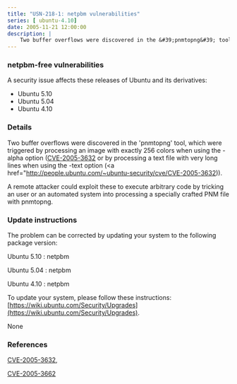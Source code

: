 ```yaml
---
title: "USN-218-1: netpbm vulnerabilities"
series: [ ubuntu-4.10]
date: 2005-11-21 12:00:00
description: |
    Two buffer overflows were discovered in the &#39;pnmtopng&#39; tool, which were triggered by processing an image with exactly 256 colors when using the -alpha option ([CVE-2005-3632](http://people.ubuntu.com/~ubuntu-security/cve/CVE-2005-3662">CVE-2005-3662</a>) or by processing a text file with very long lines when using the -text option (<a href="http://people.ubuntu.com/~ubuntu-security/cve/CVE-2005-3632)).
--- 
```

 
 


### netpbm-free vulnerabilities

A security issue affects these releases of Ubuntu and its derivatives:

* Ubuntu 5.10
* Ubuntu 5.04
* Ubuntu 4.10

### Details

Two buffer overflows were discovered in the &#39;pnmtopng&#39; tool, which were triggered by processing an image with exactly 256 colors when using the -alpha option ([CVE-2005-3632](http://people.ubuntu.com/~ubuntu-security/cve/CVE-2005-3662">CVE-2005-3662</a>) or by processing a text file with very long lines when using the -text option (<a href="http://people.ubuntu.com/~ubuntu-security/cve/CVE-2005-3632)).

A remote attacker could exploit these to execute arbitrary code by tricking an user or an automated system into processing a specially crafted PNM file with pnmtopng.

### Update instructions

The problem can be corrected by updating your system to the following package version:

Ubuntu 5.10
 : netpbm 

Ubuntu 5.04
 : netpbm 

Ubuntu 4.10
 : netpbm 

To update your system, please follow these instructions: [https://wiki.ubuntu.com/Security/Upgrades](https://wiki.ubuntu.com/Security/Upgrades).

None

### References

 
 [CVE-2005-3632](http://people.ubuntu.com/~ubuntu-security/cve/CVE-2005-3632), 

 [CVE-2005-3662](http://people.ubuntu.com/~ubuntu-security/cve/CVE-2005-3662)
 


